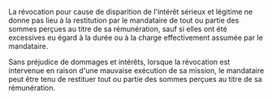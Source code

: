   
 La révocation pour cause de disparition de l'intérêt sérieux et légitime ne donne pas lieu à la restitution par le mandataire de tout ou partie des sommes perçues au titre de sa rémunération, sauf si elles ont été excessives eu égard à la durée ou à la charge effectivement assumée par le mandataire.  

  
 Sans préjudice de dommages et intérêts, lorsque la révocation est intervenue en raison d'une mauvaise exécution de sa mission, le mandataire peut être tenu de restituer tout ou partie des sommes perçues au titre de sa rémunération.  
